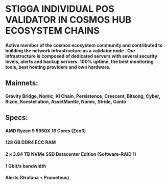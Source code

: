 # STIGGA INDIVIDUAL POS VALIDATOR IN COSMOS HUB ECOSYSTEM CHAINS

#### Active member of the cosmos ecosystem community and contributed to building the network infrastructure as a validator node . Our infrastructure is composed of dedicated servers with several security levels, alerts and backup servers. 100% uptime, the best monitoring tools, best hosting providers and own hardware.

## Mainnets: 

#### Gravity Bridge, Nomic, Ki Chain, Persistence, Crescent, Bitsong, Cyber, Rizon, Konstellation, AssetMantle, Nomic, Stride, Canto


## Specs:

#### AMD Ryzen 9 5950X 16 Cores (Zen3)

#### 128 GB DDR4 ECC RAM 

#### 2 x 3.84 TB NVMe SSD Datacenter Edition (Software-RAID 1) 

#### 1 Gbit/s bandwidth 

#### Alerts (Grafana + Prometeus)
